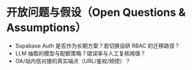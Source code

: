 # 开放问题与假设（Open Questions & Assumptions）
- Supabase Auth 是否作为长期方案？若切换自研 RBAC 的迁移路径？
- LLM 抽取的模型与配额策略？错误率与人工复核阈值？
- OA/站内信对接的真实端点（URL/鉴权/频控）？

